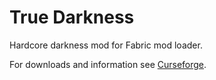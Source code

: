 # True Darkness

Hardcore darkness mod for Fabric mod loader.

For downloads and information see [Curseforge](https://www.curseforge.com/minecraft/mc-mods/true-darkness).

